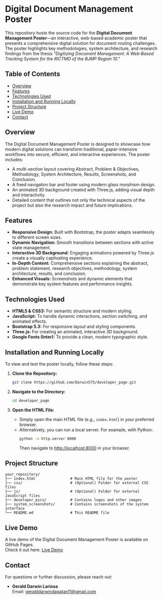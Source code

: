 
# Digital Document Management Poster

This repository hosts the source code for the **Digital Document Management Poster**—an interactive, web-based academic poster that presents a comprehensive digital solution for document routing challenges. The poster highlights key methodologies, system architecture, and research findings from the thesis _"Digitizing Document Management: A Web‑Based Tracking System for the RICTMD of the BJMP Region 10."_

## Table of Contents
- [Overview](#overview)
- [Features](#features)
- [Technologies Used](#technologies-used)
- [Installation and Running Locally](#installation-and-running-locally)
- [Project Structure](#project-structure)
- [Live Demo](#live-demo)
- [Contact](#contact)

## Overview
The Digital Document Management Poster is designed to showcase how modern digital solutions can transform traditional, paper-intensive workflows into secure, efficient, and interactive experiences. The poster includes:
- A multi-section layout covering Abstract, Problem & Objectives, Methodology, System Architecture, Results, Screenshots, and Conclusion.
- A fixed navigation bar and footer using modern glass morphism design.
- An animated 3D background created with Three.js, adding visual depth and interactivity.
- Detailed content that outlines not only the technical aspects of the project but also the research impact and future implications.

## Features
- **Responsive Design:** Built with Bootstrap, the poster adapts seamlessly to different screen sizes.
- **Dynamic Navigation:** Smooth transitions between sections with active state management.
- **Interactive 3D Background:** Engaging animations powered by Three.js create a visually captivating experience.
- **In-Depth Content:** Comprehensive sections explaining the abstract, problem statement, research objectives, methodology, system architecture, results, and conclusion.
- **Enhanced Visuals:** Screenshots and dynamic elements that demonstrate key system features and performance insights.

## Technologies Used
- **HTML5 & CSS3:** For semantic structure and modern styling.
- **JavaScript:** To handle dynamic interactions, section switching, and animated effects.
- **Bootstrap 5.3:** For responsive layout and styling components.
- **Three.js:** For creating an animated, interactive 3D background.
- **Google Fonts (Inter):** To provide a clean, modern typographic style.

## Installation and Running Locally

To view and test the poster locally, follow these steps:

1. **Clone the Repository:**
   ```bash
   git clone https://github.com/Darwin575/developer_page.git
   ```

2. **Navigate to the Directory:**
   ```bash
   cd developer_page
   ```

3. **Open the HTML File:**
   - Simply open the main HTML file (e.g., `index.html`) in your preferred browser.
   - Alternatively, you can run a local server. For example, with Python:
     ```bash
     python -m http.server 8000
     ```
     Then navigate to [http://localhost:8000](http://localhost:8000) in your browser.

## Project Structure
```
your_repository/
├── index.html                # Main HTML file for the poster
├── css/                      # (Optional) Folder for external CSS files
├── js/                       # (Optional) Folder for external JavaScript files
├── developer_pics/           # Contains logos and other images
├── system_screenshots/       # Contains screenshots of the system interface
└── README.md                 # This README file
```

## Live Demo
A live demo of the Digital Document Management Poster is available on GitHub Pages.  
Check it out here: [Live Demo](https://darwin575.github.io/developer_page/)



## Contact
For questions or further discussion, please reach out:

- **Gerald Darwin Lariosa**  
  Email: [geralddarwindagatan11@gmail.com](mailto:geralddarwindagatan11@gmail.com)

